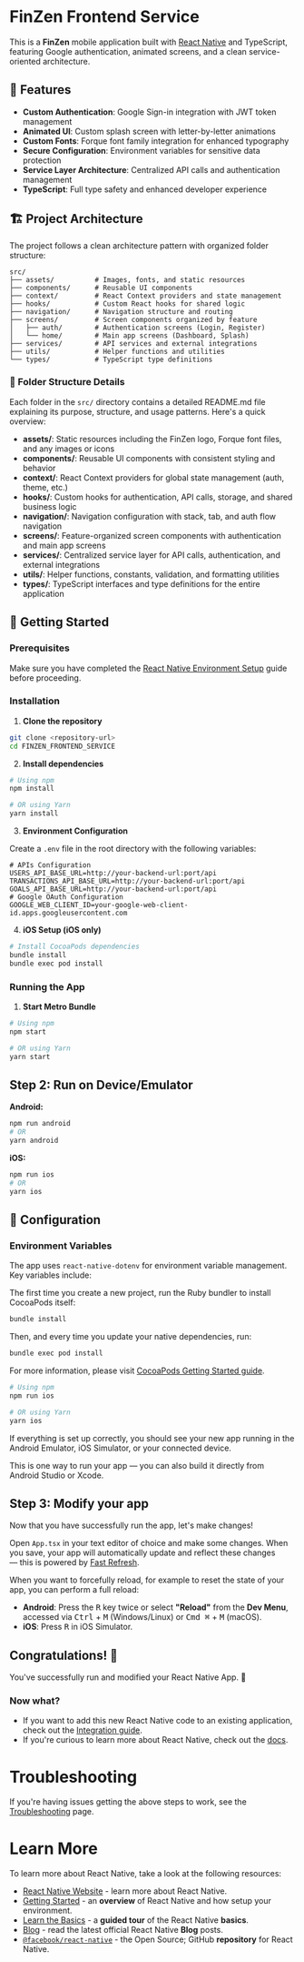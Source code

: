 # FinZen Frontend Service

This is a **FinZen** mobile application built with [React Native](https://reactnative.dev) and TypeScript, featuring Google authentication, animated screens, and a clean service-oriented architecture.

## 📱 Features

- **Custom Authentication**: Google Sign-in integration with JWT token management
- **Animated UI**: Custom splash screen with letter-by-letter animations
- **Custom Fonts**: Forque font family integration for enhanced typography
- **Secure Configuration**: Environment variables for sensitive data protection
- **Service Layer Architecture**: Centralized API calls and authentication management
- **TypeScript**: Full type safety and enhanced developer experience

## 🏗️ Project Architecture

The project follows a clean architecture pattern with organized folder structure:

```
src/
├── assets/          # Images, fonts, and static resources
├── components/      # Reusable UI components
├── context/         # React Context providers and state management
├── hooks/           # Custom React hooks for shared logic
├── navigation/      # Navigation structure and routing
├── screens/         # Screen components organized by feature
│   ├── auth/        # Authentication screens (Login, Register)
│   └── home/        # Main app screens (Dashboard, Splash)
├── services/        # API services and external integrations
├── utils/           # Helper functions and utilities
└── types/           # TypeScript type definitions
```

### 📁 Folder Structure Details

Each folder in the `src/` directory contains a detailed README.md file explaining its purpose, structure, and usage patterns. Here's a quick overview:

- **assets/**: Static resources including the FinZen logo, Forque font files, and any images or icons
- **components/**: Reusable UI components with consistent styling and behavior
- **context/**: React Context providers for global state management (auth, theme, etc.)
- **hooks/**: Custom hooks for authentication, API calls, storage, and shared business logic
- **navigation/**: Navigation configuration with stack, tab, and auth flow navigation
- **screens/**: Feature-organized screen components with authentication and main app screens
- **services/**: Centralized service layer for API calls, authentication, and external integrations
- **utils/**: Helper functions, constants, validation, and formatting utilities
- **types/**: TypeScript interfaces and type definitions for the entire application

## 🚀 Getting Started

### Prerequisites

Make sure you have completed the [React Native Environment Setup](https://reactnative.dev/docs/set-up-your-environment) guide before proceeding.

### Installation

1. **Clone the repository**
```bash
git clone <repository-url>
cd FINZEN_FRONTEND_SERVICE
```

2. **Install dependencies**
```bash
# Using npm
npm install

# OR using Yarn
yarn install
```

3. **Environment Configuration**

Create a `.env` file in the root directory with the following variables:
```env
# APIs Configuration
USERS_API_BASE_URL=http://your-backend-url:port/api
TRANSACTIONS_API_BASE_URL=http://your-backend-url:port/api
GOALS_API_BASE_URL=http://your-backend-url:port/api
# Google OAuth Configuration
GOOGLE_WEB_CLIENT_ID=your-google-web-client-id.apps.googleusercontent.com
```

4. **iOS Setup (iOS only)**
```bash
# Install CocoaPods dependencies
bundle install
bundle exec pod install
```

### Running the App

1. **Start Metro Bundle**

```sh
# Using npm
npm start

# OR using Yarn
yarn start
```

## Step 2: Run on Device/Emulator

**Android:**
```bash
npm run android
# OR
yarn android
```

**iOS:**
```bash
npm run ios
# OR
yarn ios
```

## 🔧 Configuration

### Environment Variables

The app uses `react-native-dotenv` for environment variable management. Key variables include:

The first time you create a new project, run the Ruby bundler to install CocoaPods itself:

```sh
bundle install
```

Then, and every time you update your native dependencies, run:

```sh
bundle exec pod install
```

For more information, please visit [CocoaPods Getting Started guide](https://guides.cocoapods.org/using/getting-started.html).

```sh
# Using npm
npm run ios

# OR using Yarn
yarn ios
```

If everything is set up correctly, you should see your new app running in the Android Emulator, iOS Simulator, or your connected device.

This is one way to run your app — you can also build it directly from Android Studio or Xcode.

## Step 3: Modify your app

Now that you have successfully run the app, let's make changes!

Open `App.tsx` in your text editor of choice and make some changes. When you save, your app will automatically update and reflect these changes — this is powered by [Fast Refresh](https://reactnative.dev/docs/fast-refresh).

When you want to forcefully reload, for example to reset the state of your app, you can perform a full reload:

- **Android**: Press the <kbd>R</kbd> key twice or select **"Reload"** from the **Dev Menu**, accessed via <kbd>Ctrl</kbd> + <kbd>M</kbd> (Windows/Linux) or <kbd>Cmd ⌘</kbd> + <kbd>M</kbd> (macOS).
- **iOS**: Press <kbd>R</kbd> in iOS Simulator.

## Congratulations! :tada:

You've successfully run and modified your React Native App. :partying_face:

### Now what?

- If you want to add this new React Native code to an existing application, check out the [Integration guide](https://reactnative.dev/docs/integration-with-existing-apps).
- If you're curious to learn more about React Native, check out the [docs](https://reactnative.dev/docs/getting-started).

# Troubleshooting

If you're having issues getting the above steps to work, see the [Troubleshooting](https://reactnative.dev/docs/troubleshooting) page.

# Learn More

To learn more about React Native, take a look at the following resources:

- [React Native Website](https://reactnative.dev) - learn more about React Native.
- [Getting Started](https://reactnative.dev/docs/environment-setup) - an **overview** of React Native and how setup your environment.
- [Learn the Basics](https://reactnative.dev/docs/getting-started) - a **guided tour** of the React Native **basics**.
- [Blog](https://reactnative.dev/blog) - read the latest official React Native **Blog** posts.
- [`@facebook/react-native`](https://github.com/facebook/react-native) - the Open Source; GitHub **repository** for React Native.
